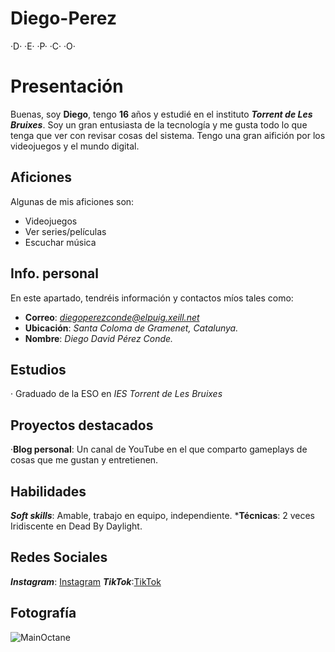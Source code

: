 # Diego-Perez
·D·
·E·
·P·
·C·
·O·

# Presentación
Buenas, soy **Diego**, tengo **16** años y estudié en el instituto ***Torrent de Les Bruixes***. Soy un gran entusiasta de la tecnología y me gusta todo lo que tenga que ver con revisar cosas del sistema.
Tengo una gran aifición por los videojuegos y el mundo digital.

## Aficiones
Algunas de mis aficiones son:
- Videojuegos
- Ver series/películas
- Escuchar música

## Info. personal
En este apartado, tendréis información y contactos míos tales como:
- **Correo**: *diegoperezconde@elpuig.xeill.net* 
- **Ubicación**: *Santa Coloma de Gramenet, Catalunya.*
- **Nombre**: *Diego David Pérez Conde.*

## Estudios
· Graduado de la ESO en *IES Torrent de Les Bruixes*

## Proyectos destacados
·**Blog personal**:
Un canal de YouTube en el que comparto gameplays de cosas que me gustan y entretienen.

## Habilidades
***Soft skills***: Amable, trabajo en equipo, independiente.
***Técnicas**: 2 veces Iridiscente en Dead By Daylight.

## Redes Sociales
***Instagram***: [Instagram](https://www.instagram.com/el_prompt729/)
***TikTok***:[TikTok](https://www.tiktok.com/@el_prompt729)

## Fotografía
![MainOctane](file:///home/smx1a/Baixades/Img/Octane.jpeg)
